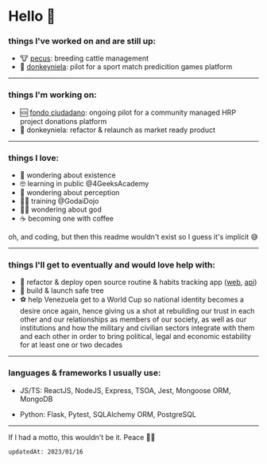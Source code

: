 # Hello 👋

### things I've worked on and are still up:

- 🐮 [pecus](https://pecus.app): breeding cattle management 
- 🐴 [donkeyniela](https://www.donkeyniela.games): pilot for a sport match predicition games platform

-----

### things I'm working on:

- 🆘 [fondo ciudadano](https://fondociudadano.com): ongoing pilot for a community managed HRP project donations platform
- 🐴 donkeyniela: refactor & relaunch as market ready product

-----

### things I love:

- 🐲 wondering about existence
- 🤓 learning in public @4GeeksAcademy
- 🍄 wondering about perception
- 🐱‍👤 training @GodaiDojo
- 🧙‍♂️ wondering about god
- ☕ becoming one with coffee

oh, and coding, but then this readme wouldn't exist so I guess it's implicit 😅

-----

### things I'll get to eventually and would love help with:

- 🔨 refactor & deploy open source routine & habits tracking app ([web](https://github.com/ernestomedinam/tintrack-frontend), [api](https://github.com/ernestomedinam/tintrack-backend))
- 🌳 build & launch safe tree
- ⚽ help Venezuela get to a World Cup so national identity becomes a desire once again, hence giving us a shot at rebuilding our trust in each other and our relationships as members of our society, as well as our institutions and how the military and civilian sectors integrate with them and each other in order to bring political, legal and economic estability for at least one or two decades

-----

### languages & frameworks I usually use:
- JS/TS: ReactJS, NodeJS, Express, TSOA, Jest, Mongoose ORM, MongoDB

- Python: Flask, Pytest, SQLAlchemy ORM, PostgreSQL

-----

If I had a motto, this wouldn't be it. Peace ✌🏽

`updatedAt: 2023/01/16`